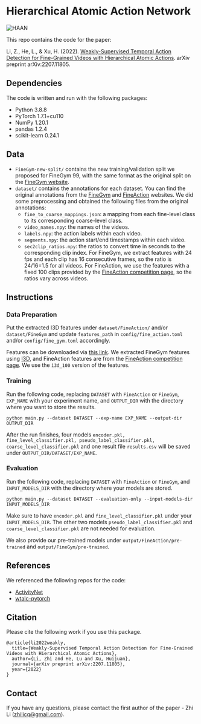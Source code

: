 # Hierarchical Atomic Action Network
![HAAN](https://user-images.githubusercontent.com/39921289/184747673-62577404-06b2-47a1-b6a5-96300e7303b6.png)

This repo contains the code for the paper:

Li, Z., He, L., & Xu, H. (2022). [Weakly-Supervised Temporal Action Detection for Fine-Grained Videos with Hierarchical Atomic Actions](https://arxiv.org/abs/2207.11805). arXiv preprint arXiv:2207.11805.


## Dependencies
The code is written and run with the following packages:
* Python 3.8.8
* PyTorch 1.7.1+cu110
* NumPy 1.20.1
* pandas 1.2.4
* scikit-learn 0.24.1


## Data
* `FineGym-new-split/` contains the new training/validation split we proposed for FineGym 99, with the same format as the original split on the [FineGym website](https://sdolivia.github.io/FineGym/).
* `dataset/` contains the annotations for each dataset. You can find the original annotations from the [FineGym](https://sdolivia.github.io/FineGym/) and [FineAction](https://deeperaction.github.io/datasets/fineaction.html) websites. We did some preprocessing and obtained the following files from the original annotations:
    * `fine_to_coarse_mappings.json`: a mapping from each fine-level class to its corresponding coarse-level class.
    * `video_names.npy`: the names of the videos.
    * `labels.npy`: the action labels within each video.
    * `segments.npy`: the action start/end timestamps within each video.
    * `sec2clip_ratios.npy`: the ratios to convert time in seconds to the corresponding clip index. For FineGym, we extract features with 24 fps and each clip has 16 consecutive frames, so the ratio is 24/16=1.5 for all videos. For FineAction, we use the features with a fixed 100 clips provided by the [FineAction competition page](https://codalab.lisn.upsaclay.fr/competitions/4386), so the ratios vary across videos.


## Instructions
### Data Preparation
Put the extracted I3D features under `dataset/FineAction/` and/or `dataset/FineGym` and update `features_path` in `config/fine_action.toml` and/or `config/fine_gym.toml` accordingly.

Features can be downloaded via [this link](https://drive.google.com/drive/folders/1IXh0k68j2m6bftQxgJMfkkhqRe0xyqnq?usp=sharing). We extracted FineGym features using [I3D](https://github.com/tomrunia/PyTorchConv3D), and FineAction features are from the [FineAction competition page](https://codalab.lisn.upsaclay.fr/competitions/4386). We use the `i3d_100` version of the features.
### Training
Run the following code, replacing `DATASET` with `FineAction` or `FineGym`, `EXP_NAME` with your experiment name, and `OUTPUT_DIR` with the directory where you want to store the results.
```
python main.py --dataset DATASET --exp-name EXP_NAME --output-dir OUTPUT_DIR
```
After the run finishes, four models `encoder.pkl, fine_level_classifier.pkl, pseudo_label_classifier.pkl, coarse_level_classifier.pkl` and one result file `results.csv` will be saved under `OUTPUT_DIR/DATASET/EXP_NAME`.
### Evaluation
Run the following code, replacing `DATASET` with `FineAction` or `FineGym`, and `INPUT_MODELS_DIR` with the directory where your models are stored.
```
python main.py --dataset DATASET --evaluation-only --input-models-dir INPUT_MODELS_DIR
```
Make sure to have `encoder.pkl` and `fine_level_classifier.pkl` under your `INPUT_MODELS_DIR`. The other two models `pseudo_label_classifier.pkl` and `coarse_level_classifier.pkl` are not needed for evaluation.

We also provide our pre-trained models under `output/FineAction/pre-trained` and `output/FineGym/pre-trained`.


## References
We referenced the following repos for the code:
* [ActivityNet](https://github.com/activitynet/ActivityNet)
* [wtalc-pytorch](https://github.com/sujoyp/wtalc-pytorch)


## Citation
Please cite the following work if you use this package.
```
@article{li2022weakly,
  title={Weakly-Supervised Temporal Action Detection for Fine-Grained Videos with Hierarchical Atomic Actions},
  author={Li, Zhi and He, Lu and Xu, Huijuan},
  journal={arXiv preprint arXiv:2207.11805},
  year={2022}
}
```


## Contact
If you have any questions, please contact the first author of the paper - Zhi Li (zhilicq@gmail.com).
